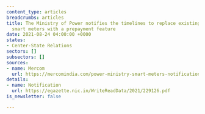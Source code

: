 ```yaml
---
content_type: articles
breadcrumbs: articles
title: The Ministry of Power notifies the timelines to replace existing meters with
  smart meters with a prepayment feature
date: 2021-08-24 04:00:00 +0000
states:
- Center-State Relations
sectors: []
subsectors: []
sources:
- name: Mercom
  url: https://mercomindia.com/power-ministry-smart-meters-notification/
details:
- name: Notification
  url: https://egazette.nic.in/WriteReadData/2021/229126.pdf
is_newsletter: false

---
```

